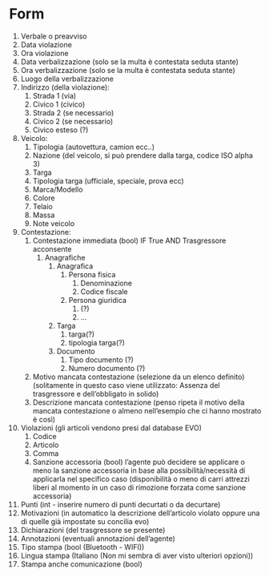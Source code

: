 # Form

1. Verbale o preavviso
2. Data violazione
3. Ora violazione
4. Data verbalizzazione (solo se la multa è contestata seduta stante)
5. Ora verbalizzazione (solo se la multa è contestata seduta stante)
6. Luogo della verbalizzazione
7. Indirizzo (della violazione):
    1. Strada 1 (via)
    2. Civico 1 (civico)
    3. Strada 2 (se necessario)
    4. Civico 2 (se necessario)
    5. Civico esteso (?)
8. Veicolo:
    1. Tipologia (autovettura, camion ecc..)
    2. Nazione (del veicolo, si può prendere dalla targa, codice ISO alpha 3)
    3. Targa
    4. Tipologia targa (ufficiale, speciale, prova ecc)
    5. Marca/Modello
    6. Colore
    7. Telaio
    8. Massa
    9. Note veicolo
9. Contestazione:
    1. Contestazione immediata (bool)
        IF True AND Trasgressore acconsente
        1. Anagrafiche
            1. Anagrafica
                1. Persona fisica
                    1. Denominazione
                    2. Codice fiscale
                2. Persona giuridica
                    1. (?)
                    2. …
            2. Targa
                1. targa(?)
                2. tipologia targa(?)
            3. Documento
                1. Tipo documento (?)
                2. Numero documento (?)
    2. Motivo mancata contestazione (selezione da un elenco definito)
        (solitamente in questo caso viene utilizzato: Assenza del trasgressore e dell’obbligato in solido)
    3. Descrizione mancata contestazione (penso ripeta il motivo della mancata contestazione o almeno nell’esempio che ci hanno mostrato è così)
10. Violazioni (gli articoli vendono presi dal database EVO)
    1. Codice
    2. Articolo
    3. Comma
    4. Sanzione accessoria (bool)
        l’agente può decidere se applicare o meno la sanzione accessoria in base alla possibilità/necessità di applicarla nel specifico caso (disponibilità o meno di carri attrezzi liberi al momento in un caso di rimozione forzata come sanzione accessoria)
11. Punti (int - inserire numero di punti decurtati o da decurtare)
12. Motivazioni (in automatico la descrizione dell’articolo violato oppure una di quelle già impostate su concilia evo)
13. Dichiarazioni (del trasgressore se presente)
14. Annotazioni (eventuali annotazioni dell’agente)
15. Tipo stampa (bool (Bluetooth - WIFI))
16. Lingua stampa (Italiano (Non mi sembra di aver visto ulteriori opzioni))
17. Stampa anche comunicazione (bool)
